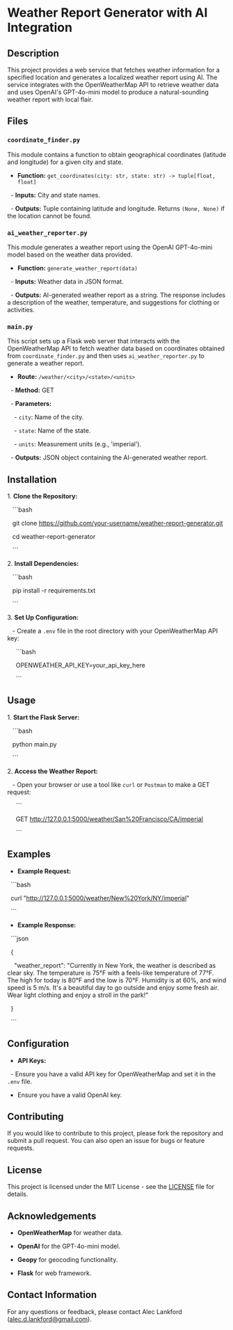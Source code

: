 # Weather Report Generator with AI Integration

## Description

This project provides a web service that fetches weather information for a specified location and generates a localized weather report using AI. The service integrates with the OpenWeatherMap API to retrieve weather data and uses OpenAI's GPT-4o-mini model to produce a natural-sounding weather report with local flair.

## Files

### `coordinate_finder.py`

This module contains a function to obtain geographical coordinates (latitude and longitude) for a given city and state.

- **Function:** `get_coordinates(city: str, state: str) -> tuple[float, float]`

  - **Inputs:** City and state names.

  - **Outputs:** Tuple containing latitude and longitude. Returns `(None, None)` if the location cannot be found.

### `ai_weather_reporter.py`

This module generates a weather report using the OpenAI GPT-4o-mini model based on the weather data provided.

- **Function:** `generate_weather_report(data)`

  - **Inputs:** Weather data in JSON format.

  - **Outputs:** AI-generated weather report as a string. The response includes a description of the weather, temperature, and suggestions for clothing or activities.

### `main.py`

This script sets up a Flask web server that interacts with the OpenWeatherMap API to fetch weather data based on coordinates obtained from `coordinate_finder.py` and then uses `ai_weather_reporter.py` to generate a weather report.

- **Route:** `/weather/<city>/<state>/<units>`

  - **Method:** GET

  - **Parameters:**

    - `city`: Name of the city.

    - `state`: Name of the state.

    - `units`: Measurement units (e.g., 'imperial').

  - **Outputs:** JSON object containing the AI-generated weather report.

## Installation

1\. **Clone the Repository:**

   ```bash

   git clone https://github.com/your-username/weather-report-generator.git

   cd weather-report-generator

   ```

2\. **Install Dependencies:**

   ```bash

   pip install -r requirements.txt

   ```

3\. **Set Up Configuration:**

   - Create a `.env` file in the root directory with your OpenWeatherMap API key:

     ```bash

     OPENWEATHER_API_KEY=your_api_key_here

     ```

## Usage

1\. **Start the Flask Server:**

   ```bash

   python main.py

   ```

2\. **Access the Weather Report:**

   - Open your browser or use a tool like `curl` or `Postman` to make a GET request:

     ```

     GET http://127.0.0.1:5000/weather/San%20Francisco/CA/imperial

     ```

## Examples

- **Example Request:**

  ```bash

  curl "http://127.0.0.1:5000/weather/New%20York/NY/imperial"

  ```

- **Example Response:**

  ```json

  {

    "weather_report": "Currently in New York, the weather is described as clear sky. The temperature is 75°F with a feels-like temperature of 77°F. The high for today is 80°F and the low is 70°F. Humidity is at 60%, and wind speed is 5 m/s. It's a beautiful day to go outside and enjoy some fresh air. Wear light clothing and enjoy a stroll in the park!"

  }

  ```

## Configuration

- **API Keys:**

  - Ensure you have a valid API key for OpenWeatherMap and set it in the `.env` file.
  - Ensure you have a valid OpenAI key.

## Contributing

If you would like to contribute to this project, please fork the repository and submit a pull request. You can also open an issue for bugs or feature requests.

## License

This project is licensed under the MIT License - see the [LICENSE](LICENSE) file for details.

## Acknowledgements

- **OpenWeatherMap** for weather data.

- **OpenAI** for the GPT-4o-mini model.

- **Geopy** for geocoding functionality.

- **Flask** for web framework.

## Contact Information

For any questions or feedback, please contact Alec Lankford (alec.d.lankford@gmail.com).
